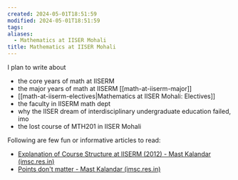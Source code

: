 ```yaml
---
created: 2024-05-01T18:51:59
modified: 2024-05-01T18:51:59
tags: 
aliases:
  - Mathematics at IISER Mohali
title: Mathematics at IISER Mohali
---
```



I plan to write about

- the core years of math at IISERM
- the major years of math at IISERM [[math-at-iiserm-major]]
- [[math-at-iiserm-electives|Mathematics at IISER Mohali: Electives]]
- the faculty in IISERM math dept
- why the IISER dream of interdisciplinary undergraduate education failed, imo
- the lost course of MTH201 in IISER Mohali


Following are few fun or informative articles to read:

- [Explanation of Course Structure at IISERM (2012) - Mast Kalandar (imsc.res.in)](https://www.imsc.res.in/~kapil/blog/iiserm/iiserm_course_structure-2012-12-13-08-16)
- [Points don't matter - Mast Kalandar (imsc.res.in)](https://www.imsc.res.in/~kapil/blog/education/points-dont-matter-2017-05-16-22-23)



